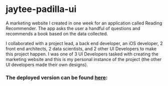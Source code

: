 # jaytee-padilla-ui
A marketing website I created in one week for an application called Reading Recommender. The app asks the user a handful of questions and recommends a book based on the data collected.

I collaborated with a project lead, a back end developer, an iOS developer, 2 front end architects, 2 data scientists, and 2 other UI Developers to make this project happen. I was one of 3 UI Developers tasked with creating the marketing website and this is my personal instance of the project (the other UI developers made their own designs).

### The deployed version can be found [here](https://jaytee-reading-recommender.netlify.com/):
